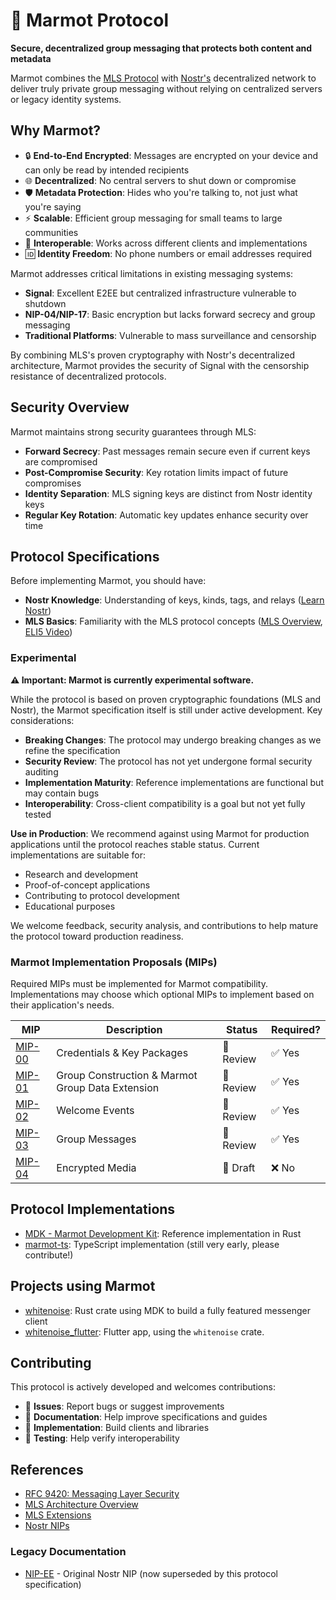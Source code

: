# 🦫 Marmot Protocol

**Secure, decentralized group messaging that protects both content and metadata**

Marmot combines the [MLS Protocol](https://www.rfc-editor.org/rfc/rfc9420.html) with [Nostr's](https://github.com/nostr-protocol/nostr) decentralized network to deliver truly private group messaging without relying on centralized servers or legacy identity systems.

## Why Marmot?

- 🔒 **End-to-End Encrypted**: Messages are encrypted on your device and can only be read by intended recipients
- 🌐 **Decentralized**: No central servers to shut down or compromise
- 🛡️ **Metadata Protection**: Hides who you're talking to, not just what you're saying
- ⚡ **Scalable**: Efficient group messaging for small teams to large communities
- 🔗 **Interoperable**: Works across different clients and implementations
- 🆔 **Identity Freedom**: No phone numbers or email addresses required

Marmot addresses critical limitations in existing messaging systems:

- **Signal**: Excellent E2EE but centralized infrastructure vulnerable to shutdown
- **NIP-04/NIP-17**: Basic encryption but lacks forward secrecy and group messaging
- **Traditional Platforms**: Vulnerable to mass surveillance and censorship

By combining MLS's proven cryptography with Nostr's decentralized architecture, Marmot provides the security of Signal with the censorship resistance of decentralized protocols.

## Security Overview

Marmot maintains strong security guarantees through MLS:

- **Forward Secrecy**: Past messages remain secure even if current keys are compromised
- **Post-Compromise Security**: Key rotation limits impact of future compromises
- **Identity Separation**: MLS signing keys are distinct from Nostr identity keys
- **Regular Key Rotation**: Automatic key updates enhance security over time

## Protocol Specifications

Before implementing Marmot, you should have:

- **Nostr Knowledge**: Understanding of keys, kinds, tags, and relays ([Learn Nostr](https://github.com/nostr-protocol/nostr))
- **MLS Basics**: Familiarity with the MLS protocol concepts ([MLS Overview](https://www.rfc-editor.org/rfc/rfc9750.html), [ELI5 Video](https://www.youtube.com/watch?v=FESp2LHd42U))

### Experimental

**⚠️ Important: Marmot is currently experimental software.**

While the protocol is based on proven cryptographic foundations (MLS and Nostr), the Marmot specification itself is still under active development. Key considerations:

- **Breaking Changes**: The protocol may undergo breaking changes as we refine the specification
- **Security Review**: The protocol has not yet undergone formal security auditing
- **Implementation Maturity**: Reference implementations are functional but may contain bugs
- **Interoperability**: Cross-client compatibility is a goal but not yet fully tested

**Use in Production**: We recommend against using Marmot for production applications until the protocol reaches stable status. Current implementations are suitable for:
- Research and development
- Proof-of-concept applications
- Contributing to protocol development
- Educational purposes

We welcome feedback, security analysis, and contributions to help mature the protocol toward production readiness.


### Marmot Implementation Proposals (MIPs)

Required MIPs must be implemented for Marmot compatibility. Implementations may choose which optional MIPs to implement based on their application's needs.

| MIP | Description | Status | Required? |
|-----|-------------|--------|----------|
| [MIP-00](00.md) | Credentials & Key Packages | 👀 Review | ✅ Yes |
| [MIP-01](01.md) | Group Construction & Marmot Group Data Extension | 👀 Review | ✅ Yes |
| [MIP-02](02.md) | Welcome Events | 👀 Review | ✅ Yes |
| [MIP-03](03.md) | Group Messages | 👀 Review | ✅ Yes |
| [MIP-04](04.md) | Encrypted Media | 🚧 Draft | ❌ No |


## Protocol Implementations

- [MDK - Marmot Development Kit](https://github.com/parres-hq/mdk): Reference implementation in Rust
- [marmot-ts](https://github.com/parres-hq/marmot-ts): TypeScript implementation (still very early, please contribute!)

## Projects using Marmot

- [whitenoise](https://github.com/parres-hq/whitenoise): Rust crate using MDK to build a fully featured messenger client
- [whitenoise_flutter](https://github.com/parres-hq/whitenoise_flutter): Flutter app, using the `whitenoise` crate.

## Contributing

This protocol is actively developed and welcomes contributions:

- 🐛 **Issues**: Report bugs or suggest improvements
- 📖 **Documentation**: Help improve specifications and guides
- 🔧 **Implementation**: Build clients and libraries
- 🧪 **Testing**: Help verify interoperability

## References

- [RFC 9420: Messaging Layer Security](https://datatracker.ietf.org/doc/rfc9420/)
- [MLS Architecture Overview](https://www.rfc-editor.org/rfc/rfc9750.html)
- [MLS Extensions](https://www.ietf.org/archive/id/draft-ietf-mls-extensions-08.txt)
- [Nostr NIPs](https://github.com/nostr-protocol/nips)

### Legacy Documentation

- [NIP-EE](EE.md) - Original Nostr NIP (now superseded by this protocol specification)
